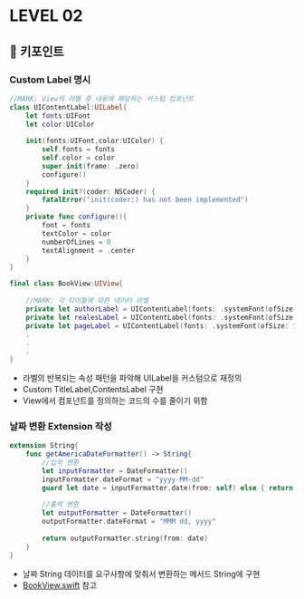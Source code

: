 # LEVEL 02

## 📝 키포인트

### Custom Label 명시

```swift
//MARK: View의 라벨 중 내용에 해당하는 커스텀 컴포넌트
class UIContentLabel:UILabel{
    let fonts:UIFont
    let color:UIColor
    
    init(fonts:UIFont,color:UIColor) {
        self.fonts = fonts
        self.color = color
        super.init(frame: .zero)
        configure()
    }
    required init?(coder: NSCoder) {
        fatalError("init(coder:) has not been implemented")
    }
    private func configure(){
        font = fonts
        textColor = color
        numberOfLines = 0
        textAlignment = .center
    }
}

final class BookView:UIView{
    
    //MARK: 각 타이틀에 따른 데이터 라벨
    private let authorLabel = UIContentLabel(fonts: .systemFont(ofSize: 18), color: .darkGray)
    private let realesLabel = UIContentLabel(fonts: .systemFont(ofSize: 14), color: .gray)
    private let pageLabel = UIContentLabel(fonts: .systemFont(ofSize: 14), color: .gray)
    .
    .
    .
}
```
- 라벨의 반복되는 속성 패턴을 파악해 UILabel을 커스텀으로 재정의
- Custom TitleLabel,ContentsLabel 구현
- View에서 컴포넌트를 정의하는 코드의 수를 줄이기 위함


### 날짜 변환 Extension 작성
```swift
extension String{
    func getAmericaDateFormatter() -> String{
        //입력 변환
        let inputFormatter = DateFormatter()
        inputFormatter.dateFormat = "yyyy-MM-dd"
        guard let date = inputFormatter.date(from: self) else { return "" }
        
        //출력 변환
        let outputFormatter = DateFormatter()
        outputFormatter.dateFormat = "MMM dd, yyyy"
        
        return outputFormatter.string(from: date)
    }
}
```
- 날짜 String 데이터를 요구사항에 맞춰서 변환하는 메서드 String에 구현
- [BookView.swift](https://github.com/QuaRang1225/enhancement-nbc/blob/65a11329a99f1bda39fdd3f0b6ede30232d59a8f/project-book-series/project-book-series/Book/BookView.swift#L118) 참고
